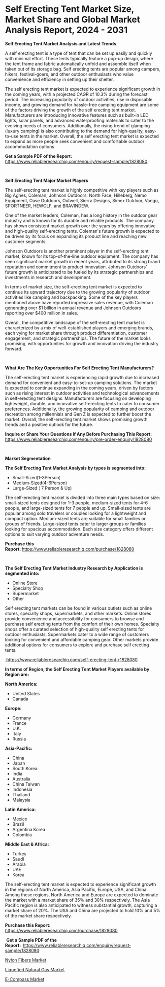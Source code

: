 <p><h1>Self Erecting Tent Market Size, Market Share and Global Market Analysis Report, 2024 - 2031</h1></p><p><strong>Self Erecting Tent Market Analysis and Latest Trends</strong></p>
<p><p>A self erecting tent is a type of tent that can be set up easily and quickly with minimal effort. These tents typically feature a pop-up design, where the tent frame and fabric automatically unfold and assemble itself when taken out of its storage bag. Self erecting tents are popular among campers, hikers, festival-goers, and other outdoor enthusiasts who value convenience and efficiency in setting up their shelter.</p><p>The self erecting tent market is expected to experience significant growth in the coming years, with a projected CAGR of 10.3% during the forecast period. The increasing popularity of outdoor activities, rise in disposable income, and growing demand for hassle-free camping equipment are some of the factors driving the growth of the self erecting tent market. Manufacturers are introducing innovative features such as built-in LED lights, solar panels, and advanced waterproofing materials to cater to the evolving needs of consumers. Additionally, the rising trend of glamping (luxury camping) is also contributing to the demand for high-quality, easy-to-use tents in the market. Overall, the self erecting tent market is expected to expand as more people seek convenient and comfortable outdoor accommodation options.</p></p>
<p><strong>Get a Sample PDF of the Report:&nbsp;</strong> <a href="https://www.reliableresearchiq.com/enquiry/request-sample/1828080">https://www.reliableresearchiq.com/enquiry/request-sample/1828080</a></p>
<p>&nbsp;</p>
<p><strong>Self Erecting Tent Major Market Players</strong></p>
<p><p>The self-erecting tent market is highly competitive with key players such as Big Agnes, Coleman, Johnson Outdoors, North Face, Hilleberg, Nemo Equipment, Oase Outdoors, Outwell, Sierra Designs, Simex Outdoor, Vango, SPORTNEER, HEWOLF, and BRAVINDEW. </p><p>One of the market leaders, Coleman, has a long history in the outdoor gear industry and is known for its durable and reliable products. The company has shown consistent market growth over the years by offering innovative and high-quality self-erecting tents. Coleman's future growth is expected to be driven by its focus on expanding its product line and reaching new customer segments.</p><p>Johnson Outdoors is another prominent player in the self-erecting tent market, known for its top-of-the-line outdoor equipment. The company has seen significant market growth in recent years, attributed to its strong brand reputation and commitment to product innovation. Johnson Outdoors' future growth is anticipated to be fueled by its strategic partnerships and investments in research and development.</p><p>In terms of market size, the self-erecting tent market is expected to continue its upward trajectory due to the growing popularity of outdoor activities like camping and backpacking. Some of the key players mentioned above have reported impressive sales revenue, with Coleman generating over $1 billion in annual revenue and Johnson Outdoors reporting over $400 million in sales.</p><p>Overall, the competitive landscape of the self-erecting tent market is characterized by a mix of well-established players and emerging brands, each vying for market share through product differentiation, customer engagement, and strategic partnerships. The future of the market looks promising, with opportunities for growth and innovation driving the industry forward.</p></p>
<p>&nbsp;</p>
<p><strong>What Are The Key Opportunities For Self Erecting Tent Manufacturers?</strong></p>
<p><p>The self-erecting tent market is experiencing rapid growth due to increased demand for convenient and easy-to-set-up camping solutions. The market is expected to continue expanding in the coming years, driven by factors such as rising interest in outdoor activities and technological advancements in self-erecting tent designs. Manufacturers are focusing on developing lightweight, durable, and innovative self-erecting tents to cater to consumer preferences. Additionally, the growing popularity of camping and outdoor recreation among millennials and Gen Z is expected to further boost the market. Overall, the self-erecting tent market shows promising growth trends and a positive outlook for the future.</p></p>
<p><strong>Inquire or Share Your Questions If Any Before Purchasing This Report:</strong> <a href="https://www.reliableresearchiq.com/enquiry/pre-order-enquiry/1828080">https://www.reliableresearchiq.com/enquiry/pre-order-enquiry/1828080</a></p>
<p>&nbsp;</p>
<p><strong>Market Segmentation</strong></p>
<p><strong>The Self Erecting Tent Market Analysis by types is segmented into:</strong></p>
<p><ul><li>Small-Sized(1-3Person)</li><li>Medium-Sized(4-6Person)</li><li>Large-Sized ( 7 Person & Up)</li></ul></p>
<p><p>The self-erecting tent market is divided into three main types based on size: small-sized tents designed for 1-3 people, medium-sized tents for 4-6 people, and large-sized tents for 7 people and up. Small-sized tents are popular among solo travelers or couples looking for a lightweight and compact option. Medium-sized tents are suitable for small families or groups of friends. Large-sized tents cater to larger groups or families looking for spacious accommodation. Each size category offers different options to suit varying outdoor adventure needs.</p></p>
<p><strong>Purchase this Report:&nbsp;</strong><a href="https://www.reliableresearchiq.com/purchase/1828080">https://www.reliableresearchiq.com/purchase/1828080</a></p>
<p>&nbsp;</p>
<p><strong>The Self Erecting Tent Market Industry Research by Application is segmented into:</strong></p>
<p><ul><li>Online Store</li><li>Specialty Shop</li><li>Supermarket</li><li>Other</li></ul></p>
<p><p>Self erecting tent markets can be found in various outlets such as online stores, specialty shops, supermarkets, and other markets. Online stores provide convenience and accessibility for consumers to browse and purchase self erecting tents from the comfort of their own homes. Specialty shops offer a curated selection of high-quality self erecting tents for outdoor enthusiasts. Supermarkets cater to a wide range of customers looking for convenient and affordable camping gear. Other markets provide additional options for consumers to explore and purchase self erecting tents.</p></p>
<p><a href="https://www.reliableresearchiq.com/self-erecting-tent-r1828080">&nbsp;https://www.reliableresearchiq.com/self-erecting-tent-r1828080</a></p>
<p><strong>In terms of Region, the Self Erecting Tent Market Players available by Region are:</strong></p>
<p>
    <p> <strong> North America: </strong>
        <ul>
            <li>United States</li>
            <li>Canada</li>
        </ul>
        </p> 
    <p> <strong> Europe: </strong>
        <ul>
            <li>Germany</li>
            <li>France</li>
            <li>U.K.</li>
            <li>Italy</li>
            <li>Russia</li>
        </ul>
        </p> 
    <p> <strong> Asia-Pacific: </strong>
        <ul>
            <li>China</li>
            <li>Japan</li>
            <li>South Korea</li>
            <li>India</li>
            <li>Australia</li>
            <li>China Taiwan</li>
            <li>Indonesia</li>
            <li>Thailand</li>
            <li>Malaysia</li>
        </ul>
        </p> 
    <p> <strong> Latin America: </strong>
        <ul>
            <li>Mexico</li>
            <li>Brazil</li>
            <li>Argentina Korea</li>
            <li>Colombia</li>
        </ul>
        </p> 
    <p> <strong> Middle East & Africa: </strong>
        <ul>
            <li>Turkey</li>
            <li>Saudi</li>
            <li>Arabia</li>
            <li>UAE</li>
            <li>Korea</li>
        </ul>
    </p>
    </p>
<p><p>The self-erecting tent market is expected to experience significant growth in the regions of North America, Asia Pacific, Europe, USA, and China. Among these regions, North America and Europe are expected to dominate the market with a market share of 35% and 30% respectively. The Asia Pacific region is also anticipated to witness substantial growth, capturing a market share of 20%. The USA and China are projected to hold 10% and 5% of the market share respectively.</p></p>
<p><strong>Purchase this Report: </strong><a href="https://www.reliableresearchiq.com/purchase/1828080">https://www.reliableresearchiq.com/purchase/1828080</a></p>
<p>&nbsp;<strong>Get a Sample PDF of the Report:&nbsp;&nbsp;</strong><a href="https://www.reliableresearchiq.com/enquiry/request-sample/1828080">https://www.reliableresearchiq.com/enquiry/request-sample/1828080</a></p>
<p><strong></strong></p>
<p><p><a href="https://medium.com/@tedbrakus/global-nylon-fibers-market-focus-on-application-end-use-industry-type-equipment-and-region-43fac0439a90">Nylon Fibers Market</a></p><p><a href="https://medium.com/@charityrice1939/liquefied-natural-gas-market-share-market-analysis-growth-trends-forecasts-for-period-from-39cf4cc5eeb9">Liquefied Natural Gas Market</a></p><p><a href="https://github.com/janetchuadff364/Market-Research-Report-List-1/blob/main/e-compass-market.md">E-Compass Market</a></p></p>